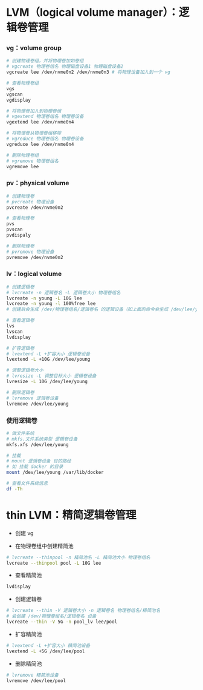 # LVM（logical volume manager）：逻辑卷管理


### vg：volume group

```bash
# 创建物理卷组，并将物理卷加如卷组
# vgcreate 物理卷组名 物理磁盘设备1 物理磁盘设备2
vgcreate lee /dev/nvme0n2 /dev/nvme0n3 # 将物理设备加入到一个 vg

# 查看物理卷组
vgs
vgscan
vgdisplay

# 将物理卷加入到物理卷组
# vgextend 物理卷组名 物理卷设备
vgextend lee /dev/nvme0n4

# 将物理卷从物理卷组移除
# vgreduce 物理卷组名 物理卷设备
vgreduce lee /dev/nvme0n4

# 删除物理卷组
# vgremove 物理卷组名
vgremove lee
```


### pv：physical volume

```bash
# 创建物理卷
# pvcreate 物理设备
pvcreate /dev/nvme0n2

# 查看物理卷
pvs
pvscan
pvdispaly

# 删除物理卷
# pvremove 物理设备
pvremove /dev/nvme0n2
```


### lv：logical volume

```bash
# 创建逻辑卷
# lvcreate -n 逻辑卷名 -L 逻辑卷大小 物理卷组名
lvcreate -n young -L 10G lee
lvcreate -n young -l 100%free lee
# 创建后会生成 /dev/物理卷组名/逻辑卷名 的逻辑设备（如上面的命令会生成 /dev/lee/young 的逻辑设备）

# 查看逻辑卷
lvs
lvscan
lvdisplay

# 扩容逻辑卷
# lvextend -L +扩容大小 逻辑卷设备
lvextend -L +10G /dev/lee/young

# 调整逻辑卷大小
# lvresize -L 调整目标大小 逻辑卷设备
lvresize -L 10G /dev/lee/young

# 删除逻辑卷
# lvremove 逻辑卷设备
lvremove /dev/lee/young
```


### 使用逻辑卷

```bash
# 做文件系统
# mkfs.文件系统类型 逻辑卷设备
mkfs.xfs /dev/lee/young

# 挂载
# mount 逻辑卷设备 目的路经
# 如 挂载 docker 的目录
mount /dev/lee/young /var/lib/docker

# 查看文件系统信息
df -Th
```


# thin LVM：精简逻辑卷管理

* 创建 vg

* 在物理卷组中创建精简池

```bash
# lvcreate --thinpool -n 精简池名 -L 精简池大小 物理卷组名
lvcreate --thinpool pool -L 10G lee
```

* 查看精简池

```bash
lvdisplay
```

* 创建逻辑卷

```bash
# lvcreate --thin -V 逻辑卷大小 -n 逻辑卷名 物理卷组名/精简池名
# 会创建 /dev/物理卷组名/逻辑卷名 设备
lvcreate --thin -V 5G -n pool_lv lee/pool
```

* 扩容精简池

```bash
# lvextend -L +扩容大小 精简池设备
lvextend -L +5G /dev/lee/pool
```

* 删除精简池

```bash
# lvremove 精简池设备
lvremove /dev/lee/pool
```
